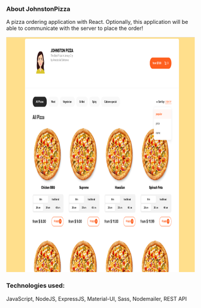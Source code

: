 ### About JohnstonPizza
A pizza ordering application with React. Optionally, this application will be able to communicate with the server to place the order!

<p align="center">
  <img width="1000" height="630" src="https://github.com/anastasiiasok/JohnstonPizza/blob/main/my-app/public/pizza.png">
</p>
  
### Technologies used: 
JavaScript,  NodeJS, ExpressJS,  Material-UI, Sass, Nodemailer, REST API

